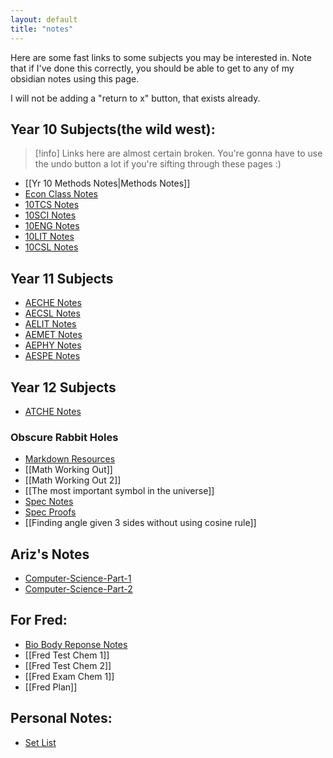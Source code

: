 ```yaml
---
layout: default
title: "notes"
---
```


Here are some fast links to some subjects you may be interested in. Note that if I've done this correctly, you should be able to get to any of my obsidian notes using this page.

I will not be adding a "return to x" button, that exists already.

## Year 10 Subjects(the wild west):

> [!info]
> Links here are almost certain broken. You're gonna have to use the undo button a lot if you're sifting through these pages :)

* [[Yr 10 Methods Notes|Methods Notes]] 
* [Econ Class Notes](Econ%20Class%20Notes.md)
* [10TCS Notes](10TCS%20Notes.md)
* [10SCI Notes](10SCI%20Notes.md)
* [10ENG Notes](10ENG%20Notes.md)
* [10LIT Notes](10LIT%20Notes.md)
* [10CSL Notes](10CSL%20Notes.md)

## Year 11 Subjects

- [AECHE Notes](AECHE%20Notes.md)
- [AECSL Notes](AECSL%20Notes.md)
- [AELIT Notes](AELIT%20Notes.md)
- [AEMET Notes](AEMET%20Notes.md)
- [AEPHY Notes](AEPHY%20Notes.md)
- [AESPE Notes](AESPE%20Notes.md)

## Year 12 Subjects

- [ATCHE Notes](ATCHE%20Notes.md)

### Obscure Rabbit Holes
- [Markdown Resources](Markdown%20Resources.md)
- [[Math Working Out]]
- [[Math Working Out 2]]
- [[The most important symbol in the universe]]
- [Spec Notes](Spec%20Notes.md)
- [Spec Proofs](Spec%20Proofs.md)
- [[Finding angle given 3 sides without using cosine rule]]

## Ariz's Notes

- [Computer-Science-Part-1](Computer-Science-Part-1.md)
- [Computer-Science-Part-2](Computer-Science-Part-2.md)

## For Fred:
- [Bio Body Reponse Notes](Bio%20Body%20Reponse%20Notes.md)
- [[Fred Test Chem 1]]
- [[Fred Test Chem 2]]
- [[Fred Exam Chem 1]]
- [[Fred Plan]]

## Personal Notes:
- [Set List](Set%20List)

